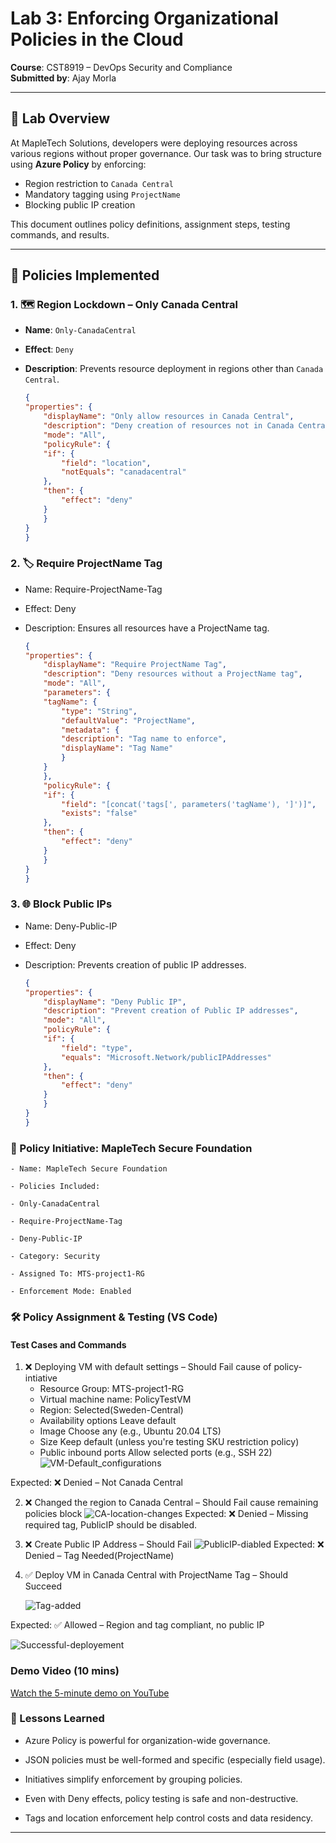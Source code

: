 # Lab 3: Enforcing Organizational Policies in the Cloud
**Course**: CST8919 – DevOps Security and Compliance  
**Submitted by**: Ajay Morla

---

## 📘 Lab Overview

At MapleTech Solutions, developers were deploying resources across various regions without proper governance. Our task was to bring structure using **Azure Policy** by enforcing:

- Region restriction to `Canada Central`
- Mandatory tagging using `ProjectName`
- Blocking public IP creation

This document outlines policy definitions, assignment steps, testing commands, and results.

---

## 🔐 Policies Implemented

### 1. 🗺️ Region Lockdown – Only Canada Central

- **Name**: `Only-CanadaCentral`
- **Effect**: `Deny`
- **Description**: Prevents resource deployment in regions other than `Canada Central`.

    ```json
    {
    "properties": {
        "displayName": "Only allow resources in Canada Central",
        "description": "Deny creation of resources not in Canada Central",
        "mode": "All",
        "policyRule": {
        "if": {
            "field": "location",
            "notEquals": "canadacentral"
        },
        "then": {
            "effect": "deny"
        }
        }
    }
    }
    ```
### 2. 🏷️ Require ProjectName Tag

- Name: Require-ProjectName-Tag

- Effect: Deny

- Description: Ensures all resources have a ProjectName tag.

    ```json
    {
    "properties": {
        "displayName": "Require ProjectName Tag",
        "description": "Deny resources without a ProjectName tag",
        "mode": "All",
        "parameters": {
        "tagName": {
            "type": "String",
            "defaultValue": "ProjectName",
            "metadata": {
            "description": "Tag name to enforce",
            "displayName": "Tag Name"
            }
        }
        },
        "policyRule": {
        "if": {
            "field": "[concat('tags[', parameters('tagName'), ']')]",
            "exists": "false"
        },
        "then": {
            "effect": "deny"
        }
        }
    }
    }
    ```
### 3. 🌐 Block Public IPs
- Name: Deny-Public-IP

- Effect: Deny

- Description: Prevents creation of public IP addresses.

    ```json
    {
    "properties": {
        "displayName": "Deny Public IP",
        "description": "Prevent creation of Public IP addresses",
        "mode": "All",
        "policyRule": {
        "if": {
            "field": "type",
            "equals": "Microsoft.Network/publicIPAddresses"
        },
        "then": {
            "effect": "deny"
        }
        }
    }
    }
    ```
### 🧩 Policy Initiative: MapleTech Secure Foundation
    - Name: MapleTech Secure Foundation

    - Policies Included:

    - Only-CanadaCentral

    - Require-ProjectName-Tag

    - Deny-Public-IP

    - Category: Security

    - Assigned To: MTS-project1-RG

    - Enforcement Mode: Enabled

### 🛠️ Policy Assignment & Testing (VS Code)
#### Test Cases and Commands
1. ❌ Deploying VM with default settings – Should Fail cause of policy-intiative
    - Resource Group: MTS-project1-RG 
    - Virtual machine name:	PolicyTestVM
    - Region: Selected(Sweden-Central)
    - Availability options	Leave default
    - Image	Choose any (e.g., Ubuntu 20.04 LTS)
    - Size	Keep default (unless you're testing SKU restriction policy)
    - Public inbound ports	Allow selected ports (e.g., SSH 22)
    ![VM-Default_configurations](images/policies-testing.png)  
    
Expected: ❌ Denied – Not Canada Central

2. ❌ Changed the region to Canada Central – Should Fail cause remaining policies block
    ![CA-location-changes](images/Location-CA.png) 
Expected: ❌ Denied – Missing required tag, PublicIP should be disabled.

3. ❌ Create Public IP Address – Should Fail
    ![PublicIP-diabled](images/PublicIP-None.png) 
Expected: ❌ Denied – Tag Needed(ProjectName)

4. ✅ Deploy VM in Canada Central with ProjectName Tag – Should Succeed

   ![Tag-added](images/Added-tag.png) 

Expected: ✅ Allowed – Region and tag compliant, no public IP

 ![Successful-deployement](images/Successfull-deployement.png) 

### Demo Video (10 mins)
[Watch the 5-minute demo on YouTube](https://www.youtube.com/watch?v=kBe15CSoZaU)

### 🧠 Lessons Learned
- Azure Policy is powerful for organization-wide governance.

- JSON policies must be well-formed and specific (especially field usage).

- Initiatives simplify enforcement by grouping policies.

- Even with Deny effects, policy testing is safe and non-destructive.

- Tags and location enforcement help control costs and data residency.

---
